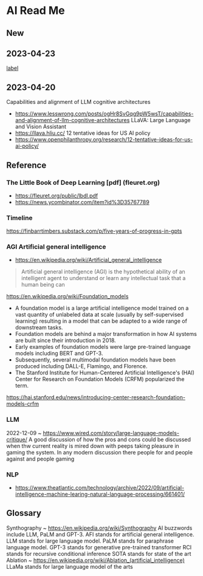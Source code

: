 # AI Read Me

## New

## 2023-04-23

[label](https://aiinfinity-meetpatel.notion.site/AI-Infinity-AI-Tools-Directory-0da673c487124ea2b6f8ebe59b75a231)

## 2023-04-20

Capabilities and alignment of LLM cognitive architectures
* https://www.lesswrong.com/posts/ogHr8SvGqg9pW5wsT/capabilities-and-alignment-of-llm-cognitive-architectures
LLaVA: Large Language and Vision Assistant
* https://llava.hliu.cc/
12 tentative ideas for US AI policy
* https://www.openphilanthropy.org/research/12-tentative-ideas-for-us-ai-policy/


## Reference

### The Little Book of Deep Learning [pdf] (fleuret.org)

* https://fleuret.org/public/lbdl.pdf
* https://news.ycombinator.com/item?id%3D35767789

### Timeline
https://finbarrtimbers.substack.com/p/five-years-of-progress-in-gpts


### AGI Artificial general intelligence

* https://en.wikipedia.org/wiki/Artificial_general_intelligence
> Artificial general intelligence (AGI) is the hypothetical ability of an intelligent agent to understand or learn any intellectual task that a human being can

https://en.wikipedia.org/wiki/Foundation_models

* A foundation model is a large artificial intelligence model trained on a vast quantity of unlabeled data at scale (usually by self-supervised learning) resulting in a model that can be adapted to a wide range of downstream tasks.
* Foundation models are behind a major transformation in how AI systems are built since their introduction in 2018.
* Early examples of foundation models were large pre-trained language models including BERT and GPT-3.
* Subsequently, several multimodal foundation models have been produced including DALL-E, Flamingo, and Florence.
* The Stanford Institute for Human-Centered Artificial Intelligence's (HAI) Center for Research on Foundation Models (CRFM) popularized the term.

https://hai.stanford.edu/news/introducing-center-research-foundation-models-crfm

### LLM

2022-12-09 ~ https://www.wired.com/story/large-language-models-critique/
A good discussion of how the pros and cons could be discussed when thw current reality is mired down with peeps taking pleasure in gaming the system. In any modern discussion there people for and people against and people gaming

### NLP

* https://www.theatlantic.com/technology/archive/2022/09/artificial-intelligence-machine-learing-natural-language-processing/661401/


## Glossary

Synthography ~ https://en.wikipedia.org/wiki/Synthography
AI buzzwords include LLM, PaLM and GPT-3.
AFI stands for artificial general intelligence.
LLM stands for large language model.
PaLM stands for paraphrase language model.
GPT-3 stands for generative pre-trained transformer
RCI stands for recursive conditional inference
SOTA stands for state of the art
Ablation ~ https://en.wikipedia.org/wiki/Ablation_(artificial_intelligence)
LLaMa stands for large language model of the arts
